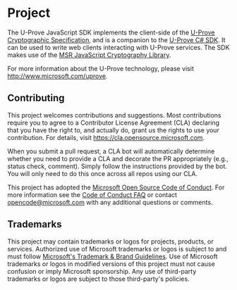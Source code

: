 # Project

The U-Prove JavaScript SDK implements the client-side of the [U-Prove Cryptographic Specification](http://research.microsoft.com/apps/pubs/default.aspx?id=166969), and is a companion to the [U-Prove C# SDK](https://uprovecsharp.codeplex.com/). It can be used to write web clients interacting with U-Prove services. The SDK makes use of the [MSR JavaScript Cryptography Library](http://research.microsoft.com/en-us/downloads/29f9385d-da4c-479a-b2ea-2a7bb335d727/).

For more information about the U-Prove technology, please visit http://www.microsoft.com/uprove.

## Contributing

This project welcomes contributions and suggestions.  Most contributions require you to agree to a
Contributor License Agreement (CLA) declaring that you have the right to, and actually do, grant us
the rights to use your contribution. For details, visit https://cla.opensource.microsoft.com.

When you submit a pull request, a CLA bot will automatically determine whether you need to provide
a CLA and decorate the PR appropriately (e.g., status check, comment). Simply follow the instructions
provided by the bot. You will only need to do this once across all repos using our CLA.

This project has adopted the [Microsoft Open Source Code of Conduct](https://opensource.microsoft.com/codeofconduct/).
For more information see the [Code of Conduct FAQ](https://opensource.microsoft.com/codeofconduct/faq/) or
contact [opencode@microsoft.com](mailto:opencode@microsoft.com) with any additional questions or comments.

## Trademarks

This project may contain trademarks or logos for projects, products, or services. Authorized use of Microsoft 
trademarks or logos is subject to and must follow 
[Microsoft's Trademark & Brand Guidelines](https://www.microsoft.com/en-us/legal/intellectualproperty/trademarks/usage/general).
Use of Microsoft trademarks or logos in modified versions of this project must not cause confusion or imply Microsoft sponsorship.
Any use of third-party trademarks or logos are subject to those third-party's policies.
